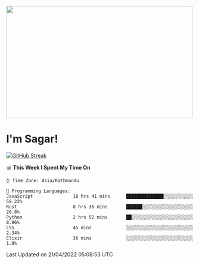 
<img src="https://media.giphy.com/media/3ornk57KwDXf81rjWM/giphy.gif" width="500" height="300" frameBorder="0" class="giphy-embed" allowFullScreen></img>

#   I'm Sagar!
[![GitHub Streak](https://github-readme-streak-stats.herokuapp.com/?user=sgr2848)](https://git.io/streak-stats)
<!--START_SECTION:waka-->
📊 **This Week I Spent My Time On** 

```text
⌚︎ Time Zone: Asia/Kathmandu

💬 Programming Languages: 
JavaScript               18 hrs 41 mins      ██████████████░░░░░░░░░░░   58.22% 
Rust                     8 hrs 36 mins       ██████░░░░░░░░░░░░░░░░░░░   26.8% 
Python                   2 hrs 52 mins       ██░░░░░░░░░░░░░░░░░░░░░░░   8.96% 
CSS                      45 mins             ░░░░░░░░░░░░░░░░░░░░░░░░░   2.34% 
Elixir                   36 mins             ░░░░░░░░░░░░░░░░░░░░░░░░░   1.9%

```


 Last Updated on 21/04/2022 05:08:53 UTC
<!--END_SECTION:waka-->
